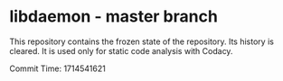 # libdaemon - master branch

This repository contains the frozen state of the repository.
Its history is cleared. It is used only for static code
analysis with Codacy.

Commit Time: 1714541621